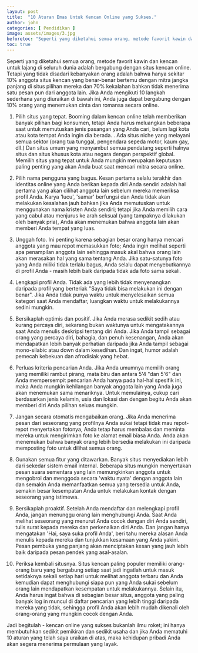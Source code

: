 ```yaml
---
layout: post
title:  "10 Aturan Emas Untuk Kencan Online yang Sukses."
author: john
categories: [ Pendidikan ]
image: assets/images/3.jpg
beforetoc: "Seperti yang diketahui semua orang, metode favorit kawin dan kencan untuk lajang di seluruh dunia adalah bergabung dengan situs kencan online."
toc: true
---
```


Seperti yang diketahui semua orang, metode favorit kawin dan kencan untuk lajang di seluruh dunia adalah bergabung dengan situs kencan online. Tetapi yang tidak disadari kebanyakan orang adalah bahwa hanya sekitar 10% anggota situs kencan yang benar-benar bertemu dengan mitra jangka panjang di situs pilihan mereka dan 70% kekalahan bahkan tidak menerima satu pesan pun dari anggota lain. Jika Anda mengikuti 10 langkah sederhana yang diuraikan di bawah ini, Anda juga dapat bergabung dengan 10% orang yang menemukan cinta dan romansa secara online.



1. Pilih situs yang tepat. Booming dalam kencan online telah memberikan banyak pilihan bagi konsumen, tetapi Anda harus meluangkan beberapa saat untuk memutuskan jenis pasangan yang Anda cari, belum lagi kota atau kota tempat Anda ingin dia berada. . Ada situs niche yang melayani semua sektor (orang tua tunggal, pengendara sepeda motor, kaum gay, dll.) Dan situs umum yang menyambut semua pendatang seperti halnya situs dan situs khusus kota atau negara dengan perspektif global. Memilih situs yang tepat untuk Anda mungkin merupakan keputusan paling penting yang akan Anda buat saat mencari mitra secara online.



2. Pilih nama pengguna yang bagus. Kesan pertama selalu terakhir dan identitas online yang Anda berikan kepada diri Anda sendiri adalah hal pertama yang akan dilihat anggota lain sebelum mereka memeriksa profil Anda. Karya 'lucu', 'samar' berfungsi dan Anda tidak akan melakukan kesalahan jauh bahkan jika Anda memutuskan untuk menggunakan nama kristen Anda sendiri; tetapi jika Anda memilih cara yang cabul atau menjurus ke arah seksual (yang tampaknya dilakukan oleh banyak pria), Anda akan menemukan bahwa anggota lain akan memberi Anda tempat yang luas.



3. Unggah foto. Ini penting karena sebagian besar orang hanya mencari anggota yang mau repot memasukkan foto; Anda ingin melihat seperti apa penampilan anggota lain sehingga masuk akal bahwa orang lain akan merasakan hal yang sama tentang Anda. Jika satu-satunya foto yang Anda miliki tidak terlalu bagus, Anda selalu dapat menyebutkannya di profil Anda - masih lebih baik daripada tidak ada foto sama sekali.



4. Lengkapi profil Anda. Tidak ada yang lebih tidak menyenangkan daripada profil yang berteriak "Saya tidak bisa melakukan ini dengan benar". Jika Anda tidak punya waktu untuk menyelesaikan semua kategori saat Anda mendaftar, luangkan waktu untuk melakukannya sedini mungkin.



5. Bersikaplah optimis dan positif. Jika Anda merasa sedikit sedih atau kurang percaya diri, sekarang bukan waktunya untuk mengatakannya saat Anda menulis deskripsi tentang diri Anda. Jika Anda tampil sebagai orang yang percaya diri, bahagia, dan penuh kesenangan, Anda akan mendapatkan lebih banyak perhatian daripada jika Anda tampil sebagai mono-silabic atau down dalam kesedihan. Dan ingat, humor adalah pemecah kebekuan dan afrodisiak yang hebat.



6. Perluas kriteria pencarian Anda. Jika Anda umumnya memilih orang yang memiliki rambut pirang, mata biru dan antara 5'4 "dan 5'6" dan Anda mempersempit pencarian Anda hanya pada hal-hal spesifik ini, maka Anda mungkin kehilangan banyak anggota lain yang Anda juga akan menemukan sama menariknya. Untuk memulainya, cukup cari berdasarkan jenis kelamin, usia dan lokasi dan dengan begitu Anda akan memberi diri Anda pilihan seluas mungkin.



7. Jangan secara otomatis mengabaikan orang. Jika Anda menerima pesan dari seseorang yang profilnya Anda sukai tetapi tidak mau repot-repot menyertakan fotonya, Anda tetap harus membalas dan meminta mereka untuk mengirimkan foto ke alamat email biasa Anda. Anda akan menemukan bahwa banyak orang lebih bersedia melakukan ini daripada memposting foto untuk dilihat semua orang.



8. Gunakan semua fitur yang ditawarkan. Banyak situs menyediakan lebih dari sekedar sistem email internal. Beberapa situs mungkin menyertakan pesan suara sementara yang lain memungkinkan anggota untuk mengobrol dan menggoda secara 'waktu nyata' dengan anggota lain dan semakin Anda memanfaatkan semua yang tersedia untuk Anda, semakin besar kesempatan Anda untuk melakukan kontak dengan seseorang yang istimewa.



9. Bersikaplah proaktif. Setelah Anda mendaftar dan melengkapi profil Anda, jangan menunggu orang lain menghubungi Anda. Saat Anda melihat seseorang yang menurut Anda cocok dengan diri Anda sendiri, tulis surat kepada mereka dan perkenalkan diri Anda. Dan jangan hanya mengatakan 'Hai, saya suka profil Anda', beri tahu mereka alasan Anda menulis kepada mereka dan tunjukkan kesamaan yang Anda yakini. Pesan pembuka yang panjang akan menciptakan kesan yang jauh lebih baik daripada pesan pendek yang asal-asalan.

10. Periksa kembali situsnya. Situs kencan paling populer memiliki orang-orang baru yang bergabung setiap saat jadi ingatlah untuk masuk setidaknya sekali setiap hari untuk melihat anggota terbaru dan Anda kemudian dapat menghubungi siapa pun yang Anda sukai sebelum orang lain mendapatkan kesempatan untuk melakukannya. Selain itu, Anda harus ingat bahwa di sebagian besar situs, anggota yang paling banyak log in muncul di daftar pencarian yang lebih tinggi daripada mereka yang tidak, sehingga profil Anda akan lebih mudah dikenali oleh orang-orang yang mungkin cocok dengan Anda.



Jadi begitulah - kencan online yang sukses bukanlah ilmu roket; ini hanya membutuhkan sedikit pemikiran dan sedikit usaha dan jika Anda mematuhi 10 aturan yang telah saya uraikan di atas, maka kehidupan pribadi Anda akan segera menerima permulaan yang layak.


